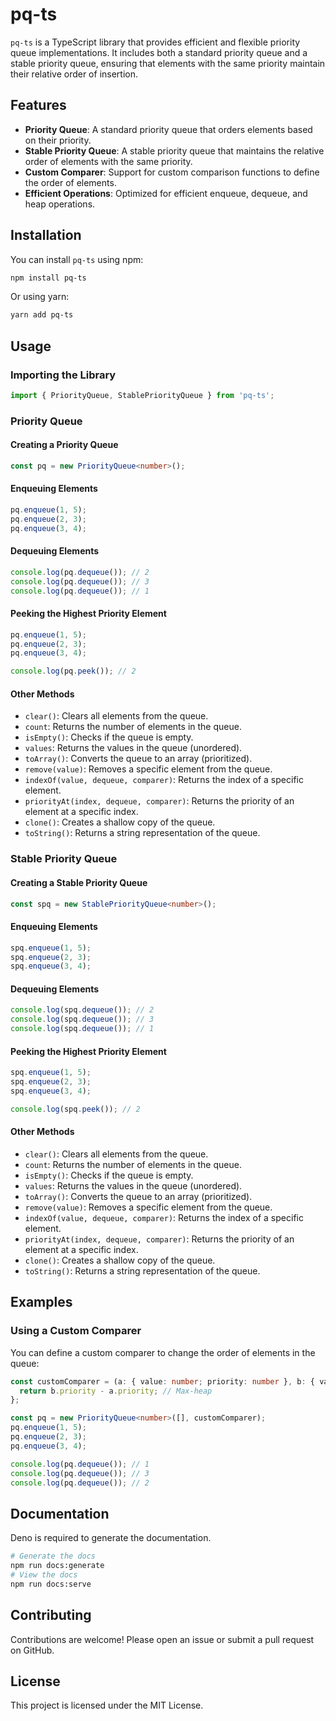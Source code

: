 # pq-ts

`pq-ts` is a TypeScript library that provides efficient and flexible priority queue implementations. It includes both a standard priority queue and a stable priority queue, ensuring that elements with the same priority maintain their relative order of insertion.

## Features

- **Priority Queue**: A standard priority queue that orders elements based on their priority.
- **Stable Priority Queue**: A stable priority queue that maintains the relative order of elements with the same priority.
- **Custom Comparer**: Support for custom comparison functions to define the order of elements.
- **Efficient Operations**: Optimized for efficient enqueue, dequeue, and heap operations.

## Installation

You can install `pq-ts` using npm:

```sh
npm install pq-ts
```

Or using yarn:

```sh
yarn add pq-ts
```

## Usage

### Importing the Library

```typescript
import { PriorityQueue, StablePriorityQueue } from 'pq-ts';
```

### Priority Queue

#### Creating a Priority Queue

```typescript
const pq = new PriorityQueue<number>();
```

#### Enqueuing Elements

```typescript
pq.enqueue(1, 5);
pq.enqueue(2, 3);
pq.enqueue(3, 4);
```

#### Dequeuing Elements

```typescript
console.log(pq.dequeue()); // 2
console.log(pq.dequeue()); // 3
console.log(pq.dequeue()); // 1
```

#### Peeking the Highest Priority Element

```typescript
pq.enqueue(1, 5);
pq.enqueue(2, 3);
pq.enqueue(3, 4);

console.log(pq.peek()); // 2
```

#### Other Methods

- `clear()`: Clears all elements from the queue.
- `count`: Returns the number of elements in the queue.
- `isEmpty()`: Checks if the queue is empty.
- `values`: Returns the values in the queue (unordered).
- `toArray()`: Converts the queue to an array (prioritized).
- `remove(value)`: Removes a specific element from the queue.
- `indexOf(value, dequeue, comparer)`: Returns the index of a specific element.
- `priorityAt(index, dequeue, comparer)`: Returns the priority of an element at a specific index.
- `clone()`: Creates a shallow copy of the queue.
- `toString()`: Returns a string representation of the queue.

### Stable Priority Queue

#### Creating a Stable Priority Queue

```typescript
const spq = new StablePriorityQueue<number>();
```

#### Enqueuing Elements

```typescript
spq.enqueue(1, 5);
spq.enqueue(2, 3);
spq.enqueue(3, 4);
```

#### Dequeuing Elements

```typescript
console.log(spq.dequeue()); // 2
console.log(spq.dequeue()); // 3
console.log(spq.dequeue()); // 1
```

#### Peeking the Highest Priority Element

```typescript
spq.enqueue(1, 5);
spq.enqueue(2, 3);
spq.enqueue(3, 4);

console.log(spq.peek()); // 2
```

#### Other Methods

- `clear()`: Clears all elements from the queue.
- `count`: Returns the number of elements in the queue.
- `isEmpty()`: Checks if the queue is empty.
- `values`: Returns the values in the queue (unordered).
- `toArray()`: Converts the queue to an array (prioritized).
- `remove(value)`: Removes a specific element from the queue.
- `indexOf(value, dequeue, comparer)`: Returns the index of a specific element.
- `priorityAt(index, dequeue, comparer)`: Returns the priority of an element at a specific index.
- `clone()`: Creates a shallow copy of the queue.
- `toString()`: Returns a string representation of the queue.

## Examples

### Using a Custom Comparer

You can define a custom comparer to change the order of elements in the queue:

```typescript
const customComparer = (a: { value: number; priority: number }, b: { value: number; priority: number }) => {
  return b.priority - a.priority; // Max-heap
};

const pq = new PriorityQueue<number>([], customComparer);
pq.enqueue(1, 5);
pq.enqueue(2, 3);
pq.enqueue(3, 4);

console.log(pq.dequeue()); // 1
console.log(pq.dequeue()); // 3
console.log(pq.dequeue()); // 2
```

## Documentation

Deno is required to generate the documentation.
```sh
# Generate the docs
npm run docs:generate
# View the docs
npm run docs:serve
```


## Contributing

Contributions are welcome! Please open an issue or submit a pull request on GitHub.

## License

This project is licensed under the MIT License.
